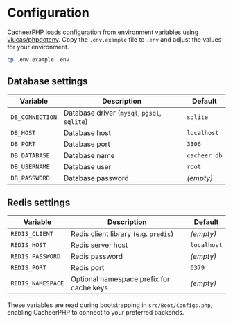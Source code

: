 # Configuration

CacheerPHP loads configuration from environment variables using [vlucas/phpdotenv](https://github.com/vlucas/phpdotenv). Copy the `.env.example` file to `.env` and adjust the values for your environment.

```sh
cp .env.example .env
```

## Database settings

| Variable       | Description                                               | Default     |
| -------------- | --------------------------------------------------------- | ----------- |
| `DB_CONNECTION`| Database driver (`mysql`, `pgsql`, `sqlite`)              | `sqlite`    |
| `DB_HOST`      | Database host                                             | `localhost` |
| `DB_PORT`      | Database port                                             | `3306`      |
| `DB_DATABASE`  | Database name                                             | `cacheer_db`|
| `DB_USERNAME`  | Database user                                             | `root`      |
| `DB_PASSWORD`  | Database password                                         | *(empty)*   |

## Redis settings

| Variable          | Description                                | Default     |
| ----------------- | ------------------------------------------ | ----------- |
| `REDIS_CLIENT`    | Redis client library (e.g. `predis`)       | *(empty)*   |
| `REDIS_HOST`      | Redis server host                          | `localhost` |
| `REDIS_PASSWORD`  | Redis password                             | *(empty)*   |
| `REDIS_PORT`      | Redis port                                 | `6379`      |
| `REDIS_NAMESPACE` | Optional namespace prefix for cache keys   | *(empty)*   |

These variables are read during bootstrapping in `src/Boot/Configs.php`, enabling CacheerPHP to connect to your preferred backends.
